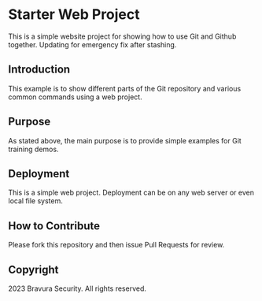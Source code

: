 # Starter Web Project

This is a simple website project for showing how to use Git and Github together. Updating for emergency fix after stashing. 

## Introduction

This example is to show different parts of the Git repository and various common commands using a web project.

## Purpose

As stated above, the main purpose is to provide simple examples for Git training demos.

## Deployment

This is a simple web project. Deployment can be on any web server or even local file system. 

## How to Contribute

Please fork this repository and then issue Pull Requests for review.

## Copyright

2023 Bravura Security. All rights reserved.